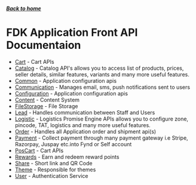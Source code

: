 ##### [Back to home](../../README.md)

# FDK Application Front API Documentaion


* [Cart](CART.md) - Cart APIs 
* [Catalog](CATALOG.md) - Catalog API's allows you to access list of products, prices, seller details, similar features, variants and many more useful features.  
* [Common](COMMON.md) - Application configuration apis 
* [Communication](COMMUNICATION.md) - Manages email, sms, push notifications sent to users 
* [Configuration](CONFIGURATION.md) - Application configuration apis 
* [Content](CONTENT.md) - Content System 
* [FileStorage](FILESTORAGE.md) - File Storage 
* [Lead](LEAD.md) - Handles communication between Staff and Users 
* [Logistic](LOGISTIC.md) - Logistics Promise Engine APIs allows you to configure zone, pincode, TAT, logistics and many more useful features.  
* [Order](ORDER.md) - Handles all Application order and shipment api(s) 
* [Payment](PAYMENT.md) - Collect payment through many payment gateway i.e Stripe, Razorpay, Juspay etc.into Fynd or Self account 
* [PosCart](POSCART.md) - Cart APIs 
* [Rewards](REWARDS.md) - Earn and redeem reward points 
* [Share](SHARE.md) - Short link and QR Code 
* [Theme](THEME.md) - Responsible for themes 
* [User](USER.md) - Authentication Service 

